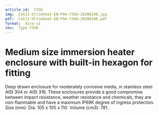 ```yaml
---
article_id:  Y3S6
img:  Cat11-Ultimheat-EN-P94-Y3S6-20200108.jpg
pdf:  Cat11-Ultimheat-EN-P94-Y3S6-20200108.pdf
format:  diva-v1
sku:  Type Y3S6
---
```


# Medium size immersion heater enclosure with built-in hexagon for fitting

Deep drawn enclosure for moderately corrosive media, in stainless steel AISI 304 or AISI 316.
These enclosures provide a good compromise between impact resistance, weather resistance 
and chemicals, they are non-flammable and have a maximum IP69K degree of ingress protection.
Size (mm): Dia. 105 x 105 x 110. Volume (cm3): 781.
